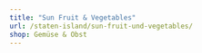 ```yaml
---
title: "Sun Fruit & Vegetables"
url: /staten-island/sun-fruit-und-vegetables/
shop: Gemüse & Obst
---
```

